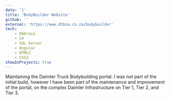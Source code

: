 ```yaml
---
date: '1'
title: 'BodyBuilder Website'
github: ''
external: 'https://www.dtbsa.co.za/bodybuilder'
tech:
    - Umbraco
    - C#
    - SQL Server
    - Angular
    - HTML5
    - CSS3
showInProjects: true
---
```


Maintaining the Daimler Truck Bodybuilding portal. I was not part of the initial build, however I have been part of the maintenance and improvement of the portal, on the complex Daimler Infrastructure on Tier 1, Tier 2, and Tier 3.